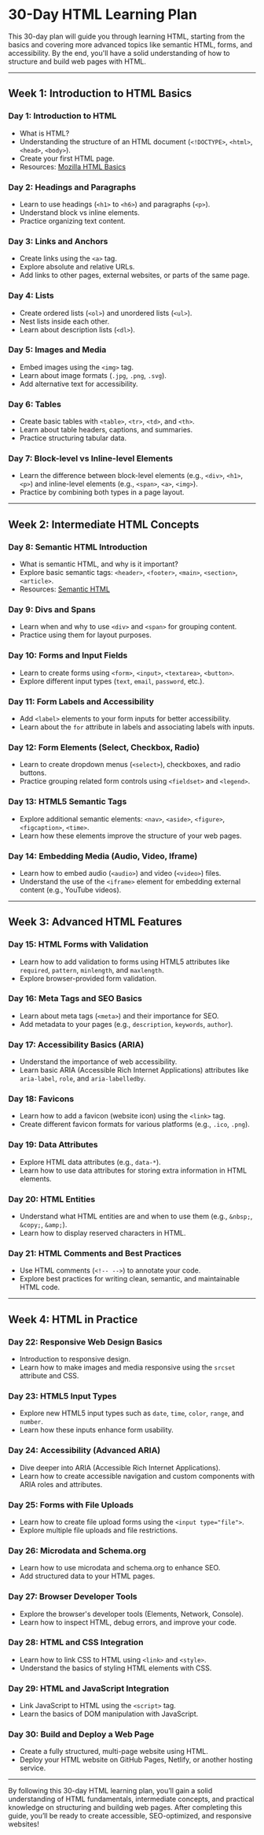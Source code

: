 # 30-Day HTML Learning Plan

This 30-day plan will guide you through learning HTML, starting from the basics and covering more advanced topics like semantic HTML, forms, and accessibility. By the end, you'll have a solid understanding of how to structure and build web pages with HTML.

---

## Week 1: Introduction to HTML Basics

### Day 1: Introduction to HTML
- What is HTML? 
- Understanding the structure of an HTML document (`<!DOCTYPE>`, `<html>`, `<head>`, `<body>`).
- Create your first HTML page.
- Resources: [Mozilla HTML Basics](https://developer.mozilla.org/en-US/docs/Learn/Getting_started_with_the_web/HTML_basics)

### Day 2: Headings and Paragraphs
- Learn to use headings (`<h1>` to `<h6>`) and paragraphs (`<p>`).
- Understand block vs inline elements.
- Practice organizing text content.

### Day 3: Links and Anchors
- Create links using the `<a>` tag.
- Explore absolute and relative URLs.
- Add links to other pages, external websites, or parts of the same page.

### Day 4: Lists
- Create ordered lists (`<ol>`) and unordered lists (`<ul>`).
- Nest lists inside each other.
- Learn about description lists (`<dl>`).

### Day 5: Images and Media
- Embed images using the `<img>` tag.
- Learn about image formats (`.jpg`, `.png`, `.svg`).
- Add alternative text for accessibility.

### Day 6: Tables
- Create basic tables with `<table>`, `<tr>`, `<td>`, and `<th>`.
- Learn about table headers, captions, and summaries.
- Practice structuring tabular data.

### Day 7: Block-level vs Inline-level Elements
- Learn the difference between block-level elements (e.g., `<div>`, `<h1>`, `<p>`) and inline-level elements (e.g., `<span>`, `<a>`, `<img>`).
- Practice by combining both types in a page layout.

---

## Week 2: Intermediate HTML Concepts

### Day 8: Semantic HTML Introduction
- What is semantic HTML, and why is it important?
- Explore basic semantic tags: `<header>`, `<footer>`, `<main>`, `<section>`, `<article>`.
- Resources: [Semantic HTML](https://developer.mozilla.org/en-US/docs/Glossary/Semantics)

### Day 9: Divs and Spans
- Learn when and why to use `<div>` and `<span>` for grouping content.
- Practice using them for layout purposes.

### Day 10: Forms and Input Fields
- Learn to create forms using `<form>`, `<input>`, `<textarea>`, `<button>`.
- Explore different input types (`text`, `email`, `password`, etc.).

### Day 11: Form Labels and Accessibility
- Add `<label>` elements to your form inputs for better accessibility.
- Learn about the `for` attribute in labels and associating labels with inputs.

### Day 12: Form Elements (Select, Checkbox, Radio)
- Learn to create dropdown menus (`<select>`), checkboxes, and radio buttons.
- Practice grouping related form controls using `<fieldset>` and `<legend>`.

### Day 13: HTML5 Semantic Tags
- Explore additional semantic elements: `<nav>`, `<aside>`, `<figure>`, `<figcaption>`, `<time>`.
- Learn how these elements improve the structure of your web pages.

### Day 14: Embedding Media (Audio, Video, Iframe)
- Learn how to embed audio (`<audio>`) and video (`<video>`) files.
- Understand the use of the `<iframe>` element for embedding external content (e.g., YouTube videos).

---

## Week 3: Advanced HTML Features

### Day 15: HTML Forms with Validation
- Learn how to add validation to forms using HTML5 attributes like `required`, `pattern`, `minlength`, and `maxlength`.
- Explore browser-provided form validation.

### Day 16: Meta Tags and SEO Basics
- Learn about meta tags (`<meta>`) and their importance for SEO.
- Add metadata to your pages (e.g., `description`, `keywords`, `author`).

### Day 17: Accessibility Basics (ARIA)
- Understand the importance of web accessibility.
- Learn basic ARIA (Accessible Rich Internet Applications) attributes like `aria-label`, `role`, and `aria-labelledby`.

### Day 18: Favicons
- Learn how to add a favicon (website icon) using the `<link>` tag.
- Create different favicon formats for various platforms (e.g., `.ico`, `.png`).

### Day 19: Data Attributes
- Explore HTML data attributes (e.g., `data-*`).
- Learn how to use data attributes for storing extra information in HTML elements.

### Day 20: HTML Entities
- Understand what HTML entities are and when to use them (e.g., `&nbsp;`, `&copy;`, `&amp;`).
- Learn how to display reserved characters in HTML.

### Day 21: HTML Comments and Best Practices
- Use HTML comments (`<!-- -->`) to annotate your code.
- Explore best practices for writing clean, semantic, and maintainable HTML code.

---

## Week 4: HTML in Practice

### Day 22: Responsive Web Design Basics
- Introduction to responsive design.
- Learn how to make images and media responsive using the `srcset` attribute and CSS.

### Day 23: HTML5 Input Types
- Explore new HTML5 input types such as `date`, `time`, `color`, `range`, and `number`.
- Learn how these inputs enhance form usability.

### Day 24: Accessibility (Advanced ARIA)
- Dive deeper into ARIA (Accessible Rich Internet Applications).
- Learn how to create accessible navigation and custom components with ARIA roles and attributes.

### Day 25: Forms with File Uploads
- Learn how to create file upload forms using the `<input type="file">`.
- Explore multiple file uploads and file restrictions.

### Day 26: Microdata and Schema.org
- Learn how to use microdata and schema.org to enhance SEO.
- Add structured data to your HTML pages.

### Day 27: Browser Developer Tools
- Explore the browser's developer tools (Elements, Network, Console).
- Learn how to inspect HTML, debug errors, and improve your code.

### Day 28: HTML and CSS Integration
- Learn how to link CSS to HTML using `<link>` and `<style>`.
- Understand the basics of styling HTML elements with CSS.

### Day 29: HTML and JavaScript Integration
- Link JavaScript to HTML using the `<script>` tag.
- Learn the basics of DOM manipulation with JavaScript.

### Day 30: Build and Deploy a Web Page
- Create a fully structured, multi-page website using HTML.
- Deploy your HTML website on GitHub Pages, Netlify, or another hosting service.

---

By following this 30-day HTML learning plan, you’ll gain a solid understanding of HTML fundamentals, intermediate concepts, and practical knowledge on structuring and building web pages. After completing this guide, you’ll be ready to create accessible, SEO-optimized, and responsive websites!

